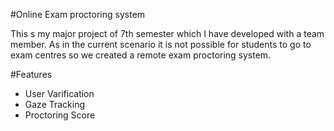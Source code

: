 #Online Exam proctoring system

This s my major project of 7th semester which I have developed with a team member. As in the current scenario it is not possible for students to go to exam centres so we created a remote exam proctoring system. 

#Features
- User Varification
- Gaze Tracking
- Proctoring Score

